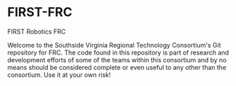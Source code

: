 # FIRST-FRC
FIRST Robotics FRC

Welcome to the Southside Virginia Regional Technology Consortium's Git repository for FRC. The code found in this repository is part of research and development efforts of some of the teams within this consortium and by no means should be considered complete or even useful to any other than the consortium. Use it at your own risk!
